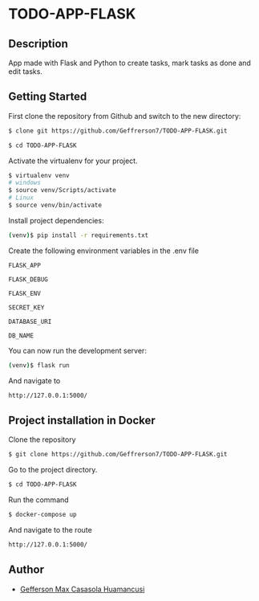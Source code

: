# TODO-APP-FLASK

## Description

App made with Flask and Python to create tasks, mark tasks as done and edit tasks.

## Getting Started

First clone the repository from Github and switch to the new directory:
```bash
$ clone git https://github.com/Geffrerson7/TODO-APP-FLASK.git
```

```bash
$ cd TODO-APP-FLASK
```

Activate the virtualenv for your project.

```sh
$ virtualenv venv
# windows
$ source venv/Scripts/activate
# Linux
$ source venv/bin/activate
```

Install project dependencies:
```sh
(venv)$ pip install -r requirements.txt
```

Create the following environment variables in the .env file

`FLASK_APP`

`FLASK_DEBUG`

`FLASK_ENV`

`SECRET_KEY`

`DATABASE_URI`

`DB_NAME`

You can now run the development server:
```sh
(venv)$ flask run
```

And navigate to
```sh
http://127.0.0.1:5000/
```

## Project installation in Docker

Clone the repository

```bash
$ git clone https://github.com/Geffrerson7/TODO-APP-FLASK.git
```

Go to the project directory.

```bash
$ cd TODO-APP-FLASK
```

Run the command
```sh
$ docker-compose up
```

And navigate to the route
```sh
http://127.0.0.1:5000/
```

## Author

- [Gefferson Max Casasola Huamancusi](https://www.github.com/Geffrerson7)
